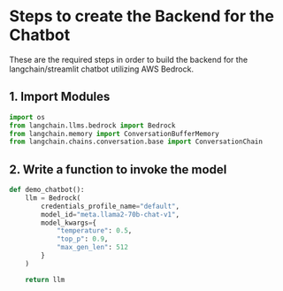 # Steps to create the Backend for the Chatbot

These are the required steps in order to build the backend for the langchain/streamlit chatbot utilizing AWS Bedrock.

## 1. Import Modules

```python
import os
from langchain.llms.bedrock import Bedrock
from langchain.memory import ConversationBufferMemory
from langchain.chains.conversation.base import ConversationChain
```

## 2. Write a function to invoke the model

```python
def demo_chatbot():
    llm = Bedrock(
        credentials_profile_name="default",
        model_id="meta.llama2-70b-chat-v1",
        model_kwargs={
            "temperature": 0.5,
            "top_p": 0.9,
            "max_gen_len": 512
        }
    )

    return llm
```
